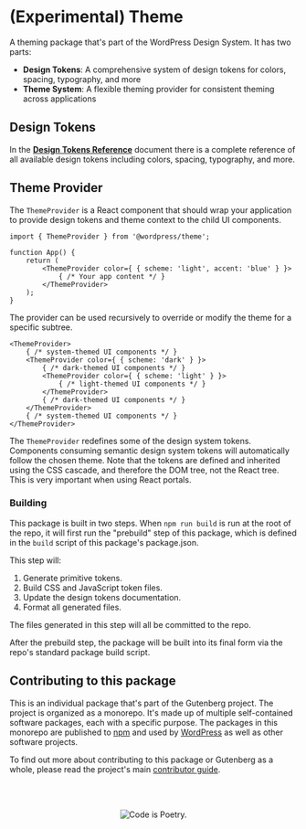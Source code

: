 # (Experimental) Theme

A theming package that's part of the WordPress Design System. It has two parts:

-   **Design Tokens**: A comprehensive system of design tokens for colors, spacing, typography, and more
-   **Theme System**: A flexible theming provider for consistent theming across applications

## Design Tokens

In the **[Design Tokens Reference](docs/ds-tokens.md)** document there is a complete reference of all available design tokens including colors, spacing, typography, and more.

## Theme Provider

The `ThemeProvider` is a React component that should wrap your application to provide design tokens and theme context to the child UI components.

```tsx
import { ThemeProvider } from '@wordpress/theme';

function App() {
	return (
		<ThemeProvider color={ { scheme: 'light', accent: 'blue' } }>
			{ /* Your app content */ }
		</ThemeProvider>
	);
}
```

The provider can be used recursively to override or modify the theme for a specific subtree.

```tsx
<ThemeProvider>
	{ /* system-themed UI components */ }
	<ThemeProvider color={ { scheme: 'dark' } }>
		{ /* dark-themed UI components */ }
		<ThemeProvider color={ { scheme: 'light' } }>
			{ /* light-themed UI components */ }
		</ThemeProvider>
		{ /* dark-themed UI components */ }
	</ThemeProvider>
	{ /* system-themed UI components */ }
</ThemeProvider>
```

The `ThemeProvider` redefines some of the design system tokens. Components consuming semantic design system tokens will automatically follow the chosen theme. Note that the tokens are defined and inherited using the CSS cascade, and therefore the DOM tree, not the React tree. This is very important when using React portals.

### Building

This package is built in two steps. When `npm run build` is run at the root of the repo, it will first run the "prebuild" step of this package, which is defined in the `build` script of this package's package.json.

This step will:

1. Generate primitive tokens.
2. Build CSS and JavaScript token files.
3. Update the design tokens documentation.
4. Format all generated files.

The files generated in this step will all be committed to the repo.

After the prebuild step, the package will be built into its final form via the repo's standard package build script.

## Contributing to this package

This is an individual package that's part of the Gutenberg project. The project is organized as a monorepo. It's made up of multiple self-contained software packages, each with a specific purpose. The packages in this monorepo are published to [npm](https://www.npmjs.com/) and used by [WordPress](https://make.wordpress.org/core/) as well as other software projects.

To find out more about contributing to this package or Gutenberg as a whole, please read the project's main [contributor guide](https://github.com/WordPress/gutenberg/tree/HEAD/CONTRIBUTING.md).

<br /><br /><p align="center"><img src="https://s.w.org/style/images/codeispoetry.png?1" alt="Code is Poetry." /></p>
